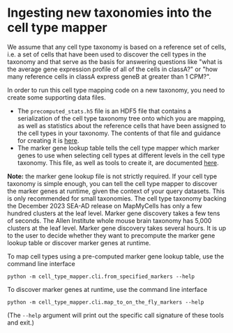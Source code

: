 # Ingesting new taxonomies into the cell type mapper

We assume that any cell type taxonomy is based on a reference set of cells,
i.e. a set of cells that have been used to discover the cell
types in the taxonomy and that serve as the basis for answering questions like
"what is the average gene expression profile of all of the cells in classA?" or
"how many reference cells in classA express geneB at greater than 1 CPM?".

In order to run this cell type mapping code on a new taxonomy, you need
to create some supporting data files.

- The `precomputed_stats.h5` file is an HDF5 file that contains a serialization
of the cell type taxonomy tree onto which you are mapping, as well as statistics
about the reference cells that have been assigned to the cell types in your
taxonomy. The contents of that file and guidance for creating it is
[here](input_data_files/precomputed_stats_file.md).
- The marker gene lookup table tells the cell type mapper which marker genes to
use when selecting cell types at different levels in the cell type taxonomy.
This file, as well as tools to create it, are documented
[here](input_data_files/marker_gene_lookup.md).

**Note:** the marker gene lookup file is not
strictly required. If your cell type taxonomy is simple enough, you can
tell the cell type mapper to discover the marker genes at runtime, given the
context of your query datasets. This is only recommended for small taxonomies.
The cell type taxonomy backing the December 2023 SEA-AD release on MapMyCells
has only a few hundred clusters at the leaf level. Marker gene discovery takes
a few tens of seconds. The Allen Institute whole mouse brain taxonomy has 5,000
clusters at the leaf level. Marker gene discovery takes several hours. It
is up to the user to decide whether they want to precompute the marker gene
lookup table or discover marker genes at runtime.

To map cell types using a pre-computed marker gene lookup table, use the
command line interface
```
python -m cell_type_mapper.cli.from_specified_markers --help
```

To discover marker genes at runtime, use the command line interface
```
python -m cell_type_mapper.cli.map_to_on_the_fly_markers --help
```

(The `--help` argument will print out the specific call signature of these
tools and exit.)
